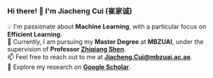 ### Hi there! 👋 I'm Jiacheng Cui (崔家诚)

💡 I'm passionate about **Machine Learning**, with a particular focus on **Efficient Learning**.  
📖 Currently, I am pursuing my **Master Degree** at **MBZUAI**, under the supervision of **Professor [Zhiqiang Shen]([https://scholar.google.com/citations?user=SI_9kD0AAAAJ&hl=en](https://zhiqiangshen.com/))**.  
📫 Feel free to reach out to me at **Jiacheng.Cui@mbzuai.ac.ae**.  
🔗 Explore my research on **[Google Scholar](https://scholar.google.com/citations?user=SI_9kD0AAAAJ&hl=en)**.

<!---
Jiacheng8/Jiacheng8 is a ✨ special ✨ repository because its `README.md` (this file) appears on your GitHub profile.
You can click the Preview link to take a look at your changes.
--->
